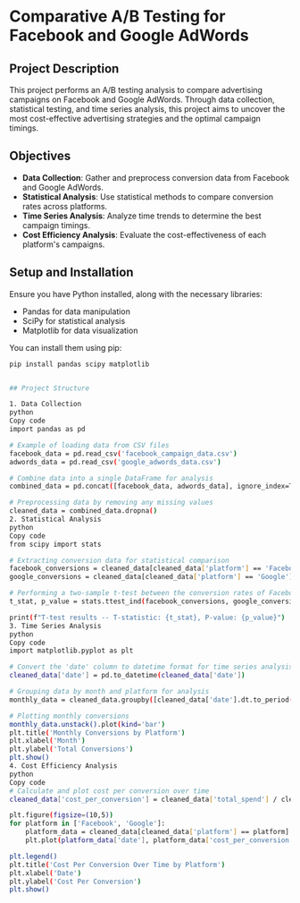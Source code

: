 # Comparative A/B Testing for Facebook and Google AdWords

## Project Description
This project performs an A/B testing analysis to compare advertising campaigns on Facebook and Google AdWords. Through data collection, statistical testing, and time series analysis, this project aims to uncover the most cost-effective advertising strategies and the optimal campaign timings.

## Objectives
- **Data Collection**: Gather and preprocess conversion data from Facebook and Google AdWords.
- **Statistical Analysis**: Use statistical methods to compare conversion rates across platforms.
- **Time Series Analysis**: Analyze time trends to determine the best campaign timings.
- **Cost Efficiency Analysis**: Evaluate the cost-effectiveness of each platform's campaigns.

## Setup and Installation
Ensure you have Python installed, along with the necessary libraries:
- Pandas for data manipulation
- SciPy for statistical analysis
- Matplotlib for data visualization

You can install them using pip:
```bash
pip install pandas scipy matplotlib


## Project Structure

1. Data Collection
python
Copy code
import pandas as pd

# Example of loading data from CSV files
facebook_data = pd.read_csv('facebook_campaign_data.csv')
adwords_data = pd.read_csv('google_adwords_data.csv')

# Combine data into a single DataFrame for analysis
combined_data = pd.concat([facebook_data, adwords_data], ignore_index=True)

# Preprocessing data by removing any missing values
cleaned_data = combined_data.dropna()
2. Statistical Analysis
python
Copy code
from scipy import stats

# Extracting conversion data for statistical comparison
facebook_conversions = cleaned_data[cleaned_data['platform'] == 'Facebook']['conversion_rate']
google_conversions = cleaned_data[cleaned_data['platform'] == 'Google']['conversion_rate']

# Performing a two-sample t-test between the conversion rates of Facebook and Google
t_stat, p_value = stats.ttest_ind(facebook_conversions, google_conversions)

print(f"T-test results -- T-statistic: {t_stat}, P-value: {p_value}")
3. Time Series Analysis
python
Copy code
import matplotlib.pyplot as plt

# Convert the 'date' column to datetime format for time series analysis
cleaned_data['date'] = pd.to_datetime(cleaned_data['date'])

# Grouping data by month and platform for analysis
monthly_data = cleaned_data.groupby([cleaned_data['date'].dt.to_period('M'), 'platform']).sum()

# Plotting monthly conversions
monthly_data.unstack().plot(kind='bar')
plt.title('Monthly Conversions by Platform')
plt.xlabel('Month')
plt.ylabel('Total Conversions')
plt.show()
4. Cost Efficiency Analysis
python
Copy code
# Calculate and plot cost per conversion over time
cleaned_data['cost_per_conversion'] = cleaned_data['total_spend'] / cleaned_data['conversions']

plt.figure(figsize=(10,5))
for platform in ['Facebook', 'Google']:
    platform_data = cleaned_data[cleaned_data['platform'] == platform]
    plt.plot(platform_data['date'], platform_data['cost_per_conversion'], label=f'{platform} Cost per Conversion')

plt.legend()
plt.title('Cost Per Conversion Over Time by Platform')
plt.xlabel('Date')
plt.ylabel('Cost Per Conversion')
plt.show()


